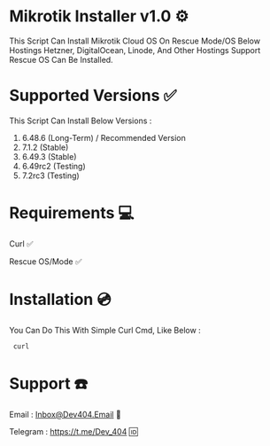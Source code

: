 
# Mikrotik Installer v1.0 ⚙️
This Script Can Install Mikrotik Cloud OS On Rescue Mode/OS Below Hostings 
Hetzner,
DigitalOcean,
Linode,
And Other Hostings Support Rescue OS Can Be Installed.
# Supported Versions ✅
This Script Can Install Below Versions : 
1) 6.48.6 (Long-Term) / Recommended Version
2) 7.1.2 (Stable)
3) 6.49.3 (Stable)
4) 6.49rc2 (Testing)
5) 7.2rc3 (Testing)
# Requirements 💻
Curl ✅

Rescue OS/Mode ✅
# Installation 💿

You Can Do This With Simple Curl Cmd, Like Below :
```bash
 curl 
```

# Support ☎️
Email : Inbox@Dev404.Email 📧

Telegram : https://t.me/Dev_404 🆔


